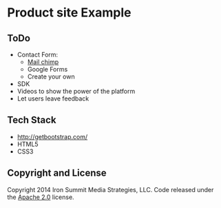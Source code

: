 # Product site Example

## ToDo
* Contact Form:
  * [Mail chimp](http://kb.mailchimp.com/lists/signup-forms/add-a-signup-form-to-your-website)
  * Google Forms
  * Create your own
* SDK
* Videos to show the power of the platform
* Let users leave feedback

## Tech Stack
* http://getbootstrap.com/
* HTML5
* CSS3

## Copyright and License
Copyright 2014 Iron Summit Media Strategies, LLC. Code released under the [Apache 2.0](https://github.com/IronSummitMedia/startbootstrap-stylish-portfolio/blob/gh-pages/LICENSE) license.